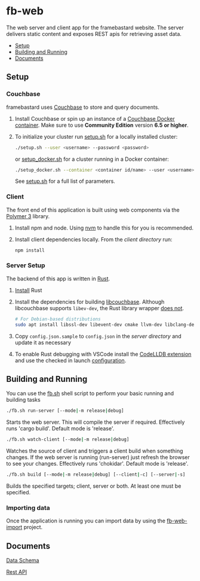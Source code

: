 # fb-web
The web server and client app for the framebastard website.
The server delivers static content and exposes REST apis for retrieving asset data.

* [Setup](#setup)
* [Building and Running](#building-and-running)
* [Documents](#documents)

## Setup

### Couchbase
framebastard uses [Couchbase](https://www.couchbase.com/) to store and query documents.

1. Install Couchbase or spin up an instance of a [Couchbase Docker container](https://hub.docker.com/_/couchbase). Make sure to use **Community Edition** version **6.5 or higher**.

2. To initialize your cluster run [setup.sh](couchbase/setup.sh) for a locally installed cluster:
    ```sh
    ./setup.sh --user <username> --password <password>
    ```

    or [setup_docker.sh](couchbase/setup_docker.sh) for a cluster running in a Docker container:
    ```sh
    ./setup_docker.sh --container <container id/name> --user <username> --password <password>
    ```

    See [setup.sh](couchbase/setup.sh) for a full list of parameters.

### Client
The front end of this application is built using web components via the [Polymer 3](https://polymer-library.polymer-project.org/3.0/docs/about_30) library.

1. Install npm and node. Using [nvm](https://github.com/creationix/nvm#installation) to handle this for you is recommended.

2. Install client dependencies locally. From the *client directory* run:
    ```sh
    npm install
    ```

### Server Setup
The backend of this app is written in [Rust](https://www.rust-lang.org).

1. [Install](https://www.rust-lang.org/en-US/install.html) Rust

2. Install the dependencies for building [libcouchbase](https://github.com/couchbase/libcouchbase).
Although libcouchbase supports `libev-dev`, the Rust library wrapper [does not](https://github.com/couchbaselabs/couchbase-rs/blob/991b6d602f63a4db6ee153ed0d1b7f69142c6a09/couchbase-sys/build.rs#L20).
    ```sh
    # For Debian-based distributions
    sudo apt install libssl-dev libevent-dev cmake llvm-dev libclang-dev clang
    ```

3. Copy `config.json.sample` to `config.json` in the *server directory* and update it as necessary

4. To enable Rust debugging with VSCode install the [CodeLLDB extension](https://github.com/vadimcn/vscode-lldb) and use the checked in launch [configuration](server/.vscode/launch.json).

## Building and Running
You can use the [fb.sh](fb.sh) shell script to perform your basic running and building tasks

```sh
./fb.sh run-server [--mode|-m release|debug]
```
Starts the web server. This will compile the server if required. Effectively runs 'cargo build'. Default mode is 'release'.

```sh
./fb.sh watch-client [--mode|-m release|debug]
```
Watches the source of client and triggers a client build when something changes. If the web server is running (run-server) just refresh the browser to see your changes. Effectively runs 'chokidar'. Default mode is 'release'.

```sh
./fb.sh build [--mode|-m release|debug] [--client|-c] [--server|-s]
```
Builds the specified targets; client, server or both. At least one must be specified.

### Importing data
Once the application is running you can import data by using the [fb-web-import](https://github.com/rcashie/fb-web-import) project.

## Documents
[Data Schema](docs/data-design.md)

[Rest API](docs/rest-api.md)
